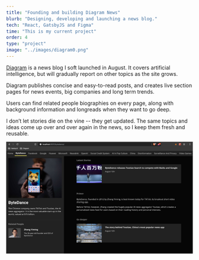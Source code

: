 ```yaml
---
title: "Founding and building Diagram News"
blurb: "Designing, developing and launching a news blog."
tech: "React, GatsbyJS and Figma"
time: "This is my current project"
order: 4
type: "project"
image: "../images/diagram0.png"
---
```


[Diagram](https://diagram.news/) is a news blog I soft launched in August. It covers artificial intelligence, but will gradually report on other topics as the site grows.

Diagram publishes concise and easy-to-read posts, and creates live section pages for news events, big companies and long term trends.

Users can find related people biographies on every page, along with background information and longreads when they want to go deep.

I don’t let stories die on the vine -- they get updated. The same topics and ideas come up over and over again in the news, so I keep them fresh and reusable.

![test](../images/diagram1.png)